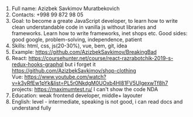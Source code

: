 1. Full name: Azizbek Savkimov Muratbekovich
2. Contacts: +998 99 872 98 05
3. Goal: to become a greate JavaScript developer, to learn how to write clean understandable code in vanilla js without libraries and frameworks. Learn how to write frameworks, inet shops etc. Good sides: good google, problem-solving, independence, patient
4. Skills: html, css, js(20-30%), vue, bem, git, idea
5. Example: https://github.com/AzizbekSavkimov/BreakingBad
6. React: https://coursehunter.net/course/react-razrabotchik-2019-s-redux-hooks-graphql but i forget it https://github.com/AzizbekSavkimov/shop-clothing <br>
   Vue: https://www.youtube.com/watch?v=k3yRfEw1pYk&list=PL5r0NkdgM0UOxb4Hl81FV5UIgexwTf8h7 <br> projects: https://maximumtest.ru/ I can't show the code NDA
7. Education: weak frontend developer, middle+ layouter
8. English: level - intermediate, speaking is not good, i can read docs and understand fully